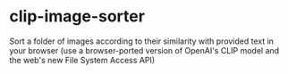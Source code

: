 # clip-image-sorter
Sort a folder of images according to their similarity with provided text in your browser (use a browser-ported version of OpenAI's CLIP model and the web's new File System Access API)
